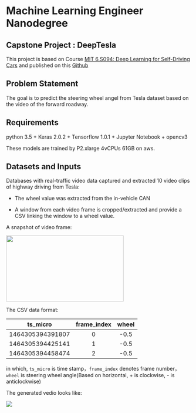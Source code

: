 # Machine Learning Engineer Nanodegree

## Capstone Project : DeepTesla

This project is based on Course [MIT 6.S094: Deep Learning for Self-Driving Cars](http://selfdrivingcars.mit.edu/deeptesl/) and published on this [Github](https://github.com/nd009/capstone) 

## Problem Statement

The goal is to predict the steering wheel angel from Tesla dataset based on the video of the forward roadway.

## Requirements

python 3.5 + Keras 2.0.2 + Tensorflow 1.0.1 + Jupyter Notebook + opencv3

These models are trained by P2.xlarge 4vCPUs 61GB on aws.

## Datasets and Inputs

Databases with real-traffic video data captured and extracted 10 video clips of highway driving from Tesla:

- The wheel value was extracted from the in-vehicle CAN

- A window from each video frame is cropped/extracted and provide a CSV linking the window to a wheel value.

A snapshot of video frame:

<img src="./images/img/frame_1173.jpg" width = "320" height = "180" align=center />
    
The CSV data format:

|  ts_micro         | frame_index | wheel |
|:-----------------:|:-----------:|:-----:|
|  1464305394391807 | 0           | -0.5  |
| 1464305394425141  | 1           | -0.5  | 
| 1464305394458474  | 2           | -0.5  |


in which, `ts_micro` is time stamp，`frame_index` denotes frame number，`wheel` is steering wheel angle(Based on horizontal, + is clockwise, - is anticlockwise)

The generated vedio looks like:

![](./images/img/gif_tesla_vgg.gif)
